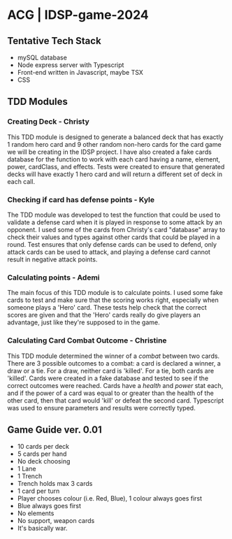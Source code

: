 # ACG | IDSP-game-2024

## Tentative Tech Stack

- mySQL database
- Node express server with Typescript
- Front-end written in Javascript, maybe TSX
- CSS

## TDD Modules

### Creating Deck - Christy

This TDD module is designed to generate a balanced deck that has exactly 1 random hero card and 9 other random non-hero cards for the card game we will be creating in the IDSP project. I have also created a fake cards database for the function to work with each card having a name, element, power, cardClass, and effects. Tests were created to ensure that generated decks will have exactly 1 hero card and will return a different set of deck in each call.

### Checking if card has defense points - Kyle

The TDD module was developed to test the function that could be used to validate a defense card when it is played in response to some attack by an opponent. I used some of the cards from Christy's card "database" array to check their values and types against other cards that could be played in a round. Test ensures that only defense cards can be used to defend, only attack cards can be used to attack, and playing a defense card cannot result in negative attack points.

### Calculating points - Ademi

The main focus of this TDD module is to calculate points. I used some fake cards to test and make sure that the scoring works right, especially when someone plays a 'Hero' card. These tests help check that the correct scores are given and that the 'Hero' cards really do give players an advantage, just like they're supposed to in the game.

### Calculating Card Combat Outcome - Christine

This TDD module determined the winner of a _combat_ between two cards. There are 3 possible outcomes to a combat: a card is declared a winner,
a draw or a tie. For a draw, neither card is 'killed'. For a tie, both cards are 'killed'. Cards were created in a fake database and tested to see if the correct outcomes were reached. Cards have a _health_ and _power_ stat each, and if the power of a card was equal to or greater than the health of the other card, then that card would 'kill' or defeat the second card. Typescript was used to ensure parameters and results were correctly typed.

## Game Guide ver. 0.01

- 10 cards per deck
- 5 cards per hand
- No deck choosing
- 1 Lane
- 1 Trench
- Trench holds max 3 cards
- 1 card per turn
- Player chooses colour (i.e. Red, Blue), 1 colour always goes first
- Blue always goes first
- No elements
- No support, weapon cards
- It's basically war.
